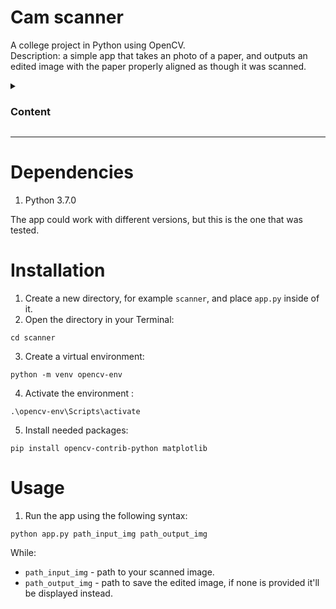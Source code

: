 # Cam scanner

A college project in Python using OpenCV.<br>
Description: a simple app that takes an photo of a paper, and outputs an edited image with the paper properly aligned as though it was scanned.

<details>
  <summary><h3>Content</h3></summary>

- [Dependencies](#dependencies)
- [Installation](#installation)
- [Usage](#usage)

</details>
<hr>

# Dependencies

1. Python 3.7.0

The app could work with different versions, but this is the one that was tested.

# Installation

1. Create a new directory, for example `scanner`, and place `app.py` inside of it.
2. Open the directory in your Terminal:

```
cd scanner
```

3. Create a virtual environment:

```
python -m venv opencv-env
```

4. Activate the environment :

```
.\opencv-env\Scripts\activate
```

5. Install needed packages:

```
pip install opencv-contrib-python matplotlib
```

# Usage

1. Run the app using the following syntax:

```
python app.py path_input_img path_output_img
```

While:

- `path_input_img` - path to your scanned image.
- `path_output_img` - path to save the edited image, if none is provided it'll be displayed instead.
